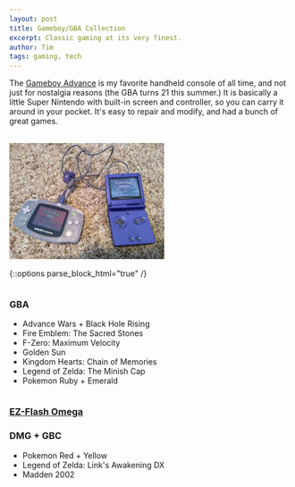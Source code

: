 ```yaml
---
layout: post
title: Gameboy/GBA Collection
excerpt: Classic gaming at its very finest.
author: Tim
tags: gaming, tech
---
```


The [Gameboy Advance](https://en.wikipedia.org/wiki/Game_Boy_Advance) is my favorite handheld console of all time, and not just for nostalgia reasons (the GBA turns 21 this summer.) It is basically a little Super Nintendo with built-in screen and controller, so you can carry it around in your pocket. It's easy to repair and modify, and had a bunch of great games.

<br>
<img src="/images/gba.jpg"  alt="" width="55%">

{::options parse_block_html="true" /}
<div class="row">
<div class="column">

### GBA
* Advance Wars + Black Hole Rising
* Fire Emblem: The Sacred Stones
* F-Zero: Maximum Velocity
* Golden Sun
* Kingdom Hearts: Chain of Memories
* Legend of Zelda: The Minish  Cap
* Pokemon Ruby + Emerald

</div>
<div class="column">

### [EZ-Flash Omega](https://www.ezflash.cn)

### DMG + GBC
* Pokemon Red + Yellow
* Legend of Zelda: Link's Awakening DX
* Madden 2002
</div>
</div>